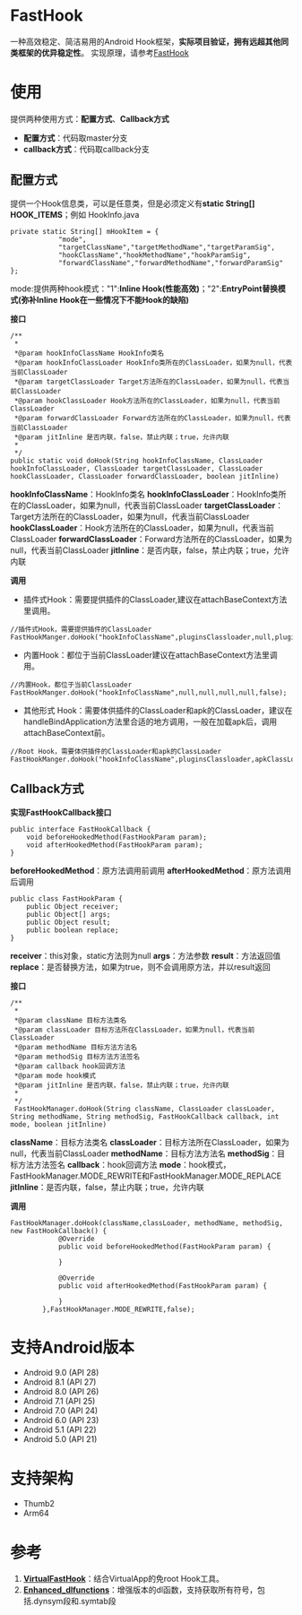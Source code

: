 # FastHook
一种高效稳定、简洁易用的Android Hook框架，**实际项目验证，拥有远超其他同类框架的优异稳定性**。
实现原理，请参考[FastHook](https://blog.csdn.net/TuringTechnician/article/details/88613555)
# 使用
提供两种使用方式：**配置方式**、**Callback方式**
- **配置方式**：代码取master分支
- **callback方式**：代码取callback分支

## 配置方式
提供一个Hook信息类，可以是任意类，但是必须定义有**static String[] HOOK_ITEMS**；例如
HookInfo.java
```
private static String[] mHookItem = {
            "mode",
            "targetClassName","targetMethodName","targetParamSig",
            "hookClassName","hookMethodName","hookParamSig",
            "forwardClassName","forwardMethodName","forwardParamSig"
};
```
mode:提供两种hook模式："1":**Inline Hook(性能高效)**；"2":**EntryPoint替换模式(弥补Inline Hook在一些情况下不能Hook的缺陷)**

**接口**
```
/**
 *
 *@param hookInfoClassName HookInfo类名
 *@param hookInfoClassLoader HookInfo类所在的ClassLoader，如果为null，代表当前ClassLoader
 *@param targetClassLoader Target方法所在的ClassLoader，如果为null，代表当前ClassLoader
 *@param hookClassLoader Hook方法所在的ClassLoader，如果为null，代表当前ClassLoader
 *@param forwardClassLoader Forward方法所在的ClassLoader，如果为null，代表当前ClassLoader
 *@param jitInline 是否内联，false，禁止内联；true，允许内联
 *
 */
public static void doHook(String hookInfoClassName, ClassLoader hookInfoClassLoader, ClassLoader targetClassLoader, ClassLoader hookClassLoader, ClassLoader forwardClassLoader, boolean jitInline)
```
**hookInfoClassName**：HookInfo类名
**hookInfoClassLoader**：HookInfo类所在的ClassLoader，如果为null，代表当前ClassLoader
**targetClassLoader**：Target方法所在的ClassLoader，如果为null，代表当前ClassLoader
**hookClassLoader**：Hook方法所在的ClassLoader，如果为null，代表当前ClassLoader
**forwardClassLoader**：Forward方法所在的ClassLoader，如果为null，代表当前ClassLoader
**jitInline**：是否内联，false，禁止内联；true，允许内联

**调用**
- 插件式Hook：需要提供插件的ClassLoader,建议在attachBaseContext方法里调用。
```
//插件式Hook，需要提供插件的ClassLoader
FastHookManger.doHook("hookInfoClassName",pluginsClassloader,null,pluginsClassloader,pluginsClassloader,false);
```
- 内置Hook：都位于当前ClassLoader建议在attachBaseContext方法里调用。
```
//内置Hook，都位于当前ClassLoader
FastHookManger.doHook("hookInfoClassName",null,null,null,null,false);
```
- 其他形式 Hook：需要体供插件的ClassLoader和apk的ClassLoader，建议在handleBindApplication方法里合适的地方调用，一般在加载apk后，调用attachBaseContext前。
```
//Root Hook，需要体供插件的ClassLoader和apk的ClassLoader
FastHookManger.doHook("hookInfoClassName",pluginsClassloader,apkClassLoader,pluginsClassloader,pluginsClassloader,false);
```
## Callback方式
**实现FastHookCallback接口**
```
public interface FastHookCallback {
    void beforeHookedMethod(FastHookParam param);
    void afterHookedMethod(FastHookParam param);
}
```
**beforeHookedMethod**：原方法调用前调用
**afterHookedMethod**：原方法调用后调用
```
public class FastHookParam {
    public Object receiver;
    public Object[] args;
    public Object result;
    public boolean replace;
}
```
**receiver**：this对象，static方法则为null
**args**：方法参数
**result**：方法返回值
**replace**：是否替换方法，如果为true，则不会调用原方法，并以result返回

**接口**
```
/**
 *
 *@param className 目标方法类名
 *@param classLoader 目标方法所在ClassLoader，如果为null，代表当前ClassLoader
 *@param methodName 目标方法方法名
 *@param methodSig 目标方法方法签名
 *@param callback hook回调方法
 *@param mode hook模式
 *@param jitInline 是否内联，false，禁止内联；true，允许内联
 *
 */
 FastHookManager.doHook(String className, ClassLoader classLoader, String methodName, String methodSig, FastHookCallback callback, int mode, boolean jitInline)
 ```
**className**：目标方法类名
**classLoader**：目标方法所在ClassLoader，如果为null，代表当前ClassLoader
**methodName**：目标方法方法名
**methodSig**：目标方法方法签名
**callback**：hook回调方法
**mode**：hook模式，FastHookManager.MODE_REWRITE和FastHookManager.MODE_REPLACE
**jitInline**：是否内联，false，禁止内联；true，允许内联

**调用**
```
FastHookManager.doHook(className,classLoader, methodName, methodSig, new FastHookCallback() {
            @Override
            public void beforeHookedMethod(FastHookParam param) {
                
            }

            @Override
            public void afterHookedMethod(FastHookParam param) {

            }
        },FastHookManager.MODE_REWRITE,false);
```

# 支持Android版本
- Android 9.0 (API 28)
- Android 8.1 (API 27)
- Android 8.0 (API 26)
- Android 7.1 (API 25)
- Android 7.0 (API 24)
- Android 6.0 (API 23)
- Android 5.1 (API 22)
- Android 5.0 (API 21)
# 支持架构
- Thumb2
- Arm64
# 参考
1. **[VirtualFastHook](https://github.com/turing-technician/VirtualFastHook)**：结合VirtualApp的免root Hook工具。
2. **[Enhanced_dlfunctions](https://github.com/turing-technician/Enhanced_dlfunctions)**：增强版本的dl函数，支持获取所有符号，包括.dynsym段和.symtab段
